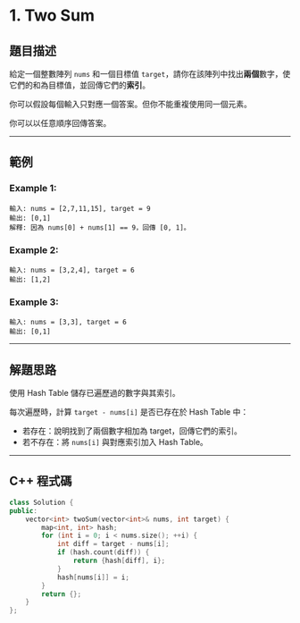 # 1. Two Sum

## 題目描述

給定一個整數陣列 `nums` 和一個目標值 `target`，請你在該陣列中找出**兩個**數字，使它們的和為目標值，並回傳它們的**索引**。

你可以假設每個輸入只對應一個答案。但你不能重複使用同一個元素。

你可以以任意順序回傳答案。

---

## 範例

### Example 1:

```
輸入: nums = [2,7,11,15], target = 9
輸出: [0,1]
解釋: 因為 nums[0] + nums[1] == 9，回傳 [0, 1]。
```

### Example 2:

```
輸入: nums = [3,2,4], target = 6
輸出: [1,2]
```

### Example 3:

```
輸入: nums = [3,3], target = 6
輸出: [0,1]
```

---

## 解題思路

使用 Hash Table 儲存已遍歷過的數字與其索引。

每次遍歷時，計算 `target - nums[i]` 是否已存在於 Hash Table 中：

* 若存在：說明找到了兩個數字相加為 target，回傳它們的索引。
* 若不存在：將 `nums[i]` 與對應索引加入 Hash Table。

---

## C++ 程式碼

```cpp
class Solution {
public:
    vector<int> twoSum(vector<int>& nums, int target) {
        map<int, int> hash;
        for (int i = 0; i < nums.size(); ++i) {
            int diff = target - nums[i];
            if (hash.count(diff)) {
                return {hash[diff], i};
            }
            hash[nums[i]] = i;
        }
        return {};
    }
};